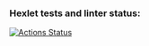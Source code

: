 ### Hexlet tests and linter status:
[![Actions Status](https://github.com/captain-83/java-project-61/workflows/hexlet-check/badge.svg)](https://github.com/captain-83/java-project-61/actions)